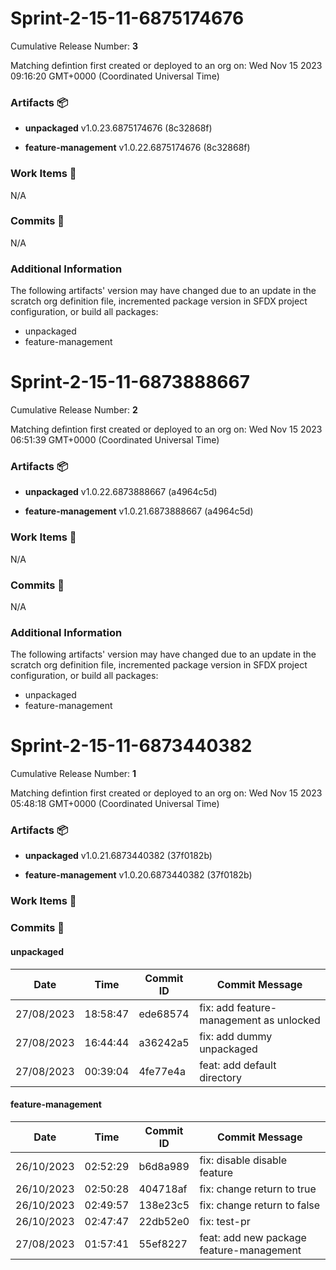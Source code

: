 
<a id=aa449c6b3290c0416662845518045ec7a2caefc4></a>
# Sprint-2-15-11-6875174676
 Cumulative Release Number: <b>3</b> 

Matching defintion first created or deployed to an org on: Wed Nov 15 2023 09:16:20 GMT+0000 (Coordinated Universal Time)
 ### Artifacts :package:
- **unpackaged**     v1.0.23.6875174676 (8c32868f)

- **feature-management**     v1.0.22.6875174676 (8c32868f)

### Work Items :gem:
N/A

### Commits :book:
N/A

### Additional Information
The following artifacts' version may have changed due to an update in the scratch org definition file, incremented package version in SFDX project configuration, or build all packages:
  - unpackaged
  - feature-management

<a id=d302bec4002468119859bb341a8f985175ba75c4></a>
# Sprint-2-15-11-6873888667
 Cumulative Release Number: <b>2</b> 

Matching defintion first created or deployed to an org on: Wed Nov 15 2023 06:51:39 GMT+0000 (Coordinated Universal Time)
 ### Artifacts :package:
- **unpackaged**     v1.0.22.6873888667 (a4964c5d)

- **feature-management**     v1.0.21.6873888667 (a4964c5d)

### Work Items :gem:
N/A

### Commits :book:
N/A

### Additional Information
The following artifacts' version may have changed due to an update in the scratch org definition file, incremented package version in SFDX project configuration, or build all packages:
  - unpackaged
  - feature-management

<a id=b532facb66010ad78c6bfb474d73d66369b90019></a>
# Sprint-2-15-11-6873440382
 Cumulative Release Number: <b>1</b> 

Matching defintion first created or deployed to an org on: Wed Nov 15 2023 05:48:18 GMT+0000 (Coordinated Universal Time)
 ### Artifacts :package:
- **unpackaged**     v1.0.21.6873440382 (37f0182b)

- **feature-management**     v1.0.20.6873440382 (37f0182b)

### Work Items :gem:
[](undefined)

### Commits :book:

#### unpackaged
| Date       | Time     | Commit ID | Commit Message                          |
| ---------- | -------- | --------- | --------------------------------------- |
| 27/08/2023 | 18:58:47 | ede68574  | fix: add feature-management as unlocked |
| 27/08/2023 | 16:44:44 | a36242a5  | fix: add dummy unpackaged               |
| 27/08/2023 | 00:39:04 | 4fe77e4a  | feat: add default directory             |

#### feature-management
| Date       | Time     | Commit ID | Commit Message                           |
| ---------- | -------- | --------- | ---------------------------------------- |
| 26/10/2023 | 02:52:29 | b6d8a989  | fix: disable disable feature             |
| 26/10/2023 | 02:50:28 | 404718af  | fix: change return to true               |
| 26/10/2023 | 02:49:57 | 138e23c5  | fix: change return to false              |
| 26/10/2023 | 02:47:47 | 22db52e0  | fix: test-pr                             |
| 27/08/2023 | 01:57:41 | 55ef8227  | feat: add new package feature-management |
